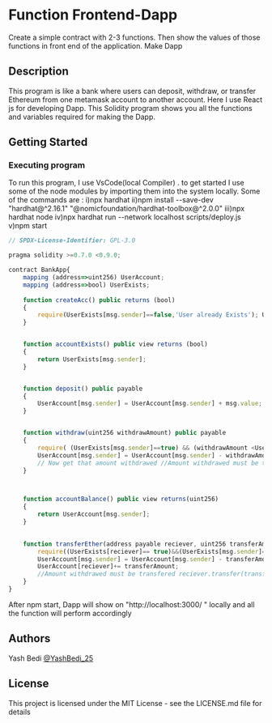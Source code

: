 # Function Frontend-Dapp

Create a simple contract with 2-3 functions. Then show the values of those functions in front end of the application. Make Dapp

## Description

This program is like a bank where users can deposit, withdraw, or transfer Ethereum from one metamask account to another account. 
Here I use React js for developing Dapp. This Solidity program shows you all the functions and variables required for making the Dapp.



## Getting Started

### Executing program

To run this program, I use VsCode(local Compiler) . to get started I use some of the node modules by importing them into the system locally.
Some of the commands are :
i)npx hardhat
ii)npm install --save-dev "hardhat@^2.16.1" "@nomicfoundation/hardhat-toolbox@^2.0.0"
iii)npx hardhat node
iv)npx hardhat run --network localhost scripts/deploy.js
v)npm start

```javascript
// SPDX-License-Identifier: GPL-3.0

pragma solidity >=0.7.0 <0.9.0;

contract BankApp{
    mapping (address=>uint256) UserAccount; 
    mapping (address=>bool) UserExists;
    
    function createAcc() public returns (bool)
    {
        require(UserExists[msg.sender]==false,'User already Exists'); UserExists[msg.sender]=true; return true;
    }


    function accountExists() public view returns (bool)
    {
        return UserExists[msg.sender];
    }


    function deposit() public payable
    {
        UserAccount[msg.sender] = UserAccount[msg.sender] + msg.value;
    }


    function withdraw(uint256 withdrawAmount) public payable
    {
        require( (UserExists[msg.sender]==true) && (withdrawAmount <UserAccount[msg.sender]) );
        UserAccount[msg.sender] = UserAccount[msg.sender] - withdrawAmount;
        // Now get that amount withdrawed //Amount withdrawed must be transfered payable(msg.sender).transfer(withdrawAmount);
    }



    function accountBalance() public view returns(uint256)
    {
        return UserAccount[msg.sender];
    }

 
    function transferEther(address payable reciever, uint256 transferAmount) public payable{    
        require((UserExists[reciever]== true)&&(UserExists[msg.sender]== true)&&(transferAmount>0)); require( transferAmount < UserAccount[msg.sender] );
        UserAccount[msg.sender] = UserAccount[msg.sender] - transferAmount;
        UserAccount[reciever]+= transferAmount;
        //Amount withdrawed must be transfered reciever.transfer(transferAmount);
    }
}

```
After npm start, Dapp will show on "http://localhost:3000/ " locally and all the function will perform accordingly

## Authors

Yash Bedi 
[@YashBedi_25](https://twitter.com/Yash_Bedi25)


## License

This project is licensed under the MIT License - see the LICENSE.md file for details

